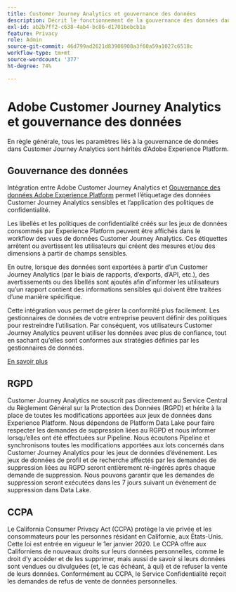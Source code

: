 ```yaml
---
title: Customer Journey Analytics et gouvernance des données
description: Décrit le fonctionnement de la gouvernance des données dans Customer Journey Analytics.
exl-id: ab2b7ff2-c638-4ab4-bc86-d1701bebcb1a
feature: Privacy
role: Admin
source-git-commit: 46d799ad2621d83906908a3f60a59a1027c6518c
workflow-type: tm+mt
source-wordcount: '377'
ht-degree: 74%

---
```


# Adobe Customer Journey Analytics et gouvernance des données

En règle générale, tous les paramètres liés à la gouvernance de données dans Customer Journey Analytics sont hérités d’Adobe Experience Platform.

## Gouvernance des données

Intégration entre Adobe Customer Journey Analytics et [Gouvernance des données Adobe Experience Platform](https://experienceleague.adobe.com/docs/experience-platform/data-governance/home.html?lang=fr) permet l’étiquetage des données Customer Journey Analytics sensibles et l’application des politiques de confidentialité.

Les libellés et les politiques de confidentialité créés sur les jeux de données consommés par Experience Platform peuvent être affichés dans le workflow des vues de données Customer Journey Analytics. Ces étiquettes arrêtent ou avertissent les utilisateurs qui créent des mesures et/ou des dimensions à partir de champs sensibles.

En outre, lorsque des données sont exportées à partir d’un Customer Journey Analytics (par le biais de rapports, d’exports, d’API, etc.), des avertissements ou des libellés sont ajoutés afin d’informer les utilisateurs qu’un rapport contient des informations sensibles qui doivent être traitées d’une manière spécifique.

Cette intégration vous permet de gérer la conformité plus facilement. Les gestionnaires de données de votre entreprise peuvent définir des politiques pour restreindre l’utilisation. Par conséquent, vos utilisateurs Customer Journey Analytics peuvent utiliser les données avec plus de confiance, tout en sachant qu’elles sont conformes aux stratégies définies par les gestionnaires de données.

[En savoir plus](/help/data-views/data-governance.md)

## RGPD

Customer Journey Analytics ne souscrit pas directement au Service Central du Règlement Général sur la Protection des Données (RGPD) et hérite à la place de toutes les modifications apportées aux jeux de données dans Experience Platform. Nous dépendons de Platform Data Lake pour faire respecter les demandes de suppression liées au RGPD et nous informer lorsqu’elles ont été effectuées sur Pipeline. Nous écoutons Pipeline et synchronisons toutes les modifications apportées aux lots concernés dans Customer Journey Analytics pour les jeux de données d’événement. Les jeux de données de profil et de recherche affectés par les demandes de suppression liées au RGPD seront entièrement ré-ingérés après chaque demande de suppression. Nous pouvons garantir que les demandes de suppression seront exécutées dans les 7 jours suivant un événement de suppression dans Data Lake.

## CCPA

Le California Consumer Privacy Act (CCPA) protège la vie privée et les consommateurs pour les personnes résidant en Californie, aux États-Unis. Cette loi est entrée en vigueur le 1er janvier 2020.
Le CCPA offre aux Californiens de nouveaux droits sur leurs données personnelles, comme le droit d’y accéder et de les supprimer, mais aussi de savoir si leurs données sont vendues ou divulguées (et, le cas échéant, à qui) et de refuser la vente de leurs données.
Conformément au CCPA, le Service Confidentialité reçoit les demandes de refus de vente de données personnelles.
